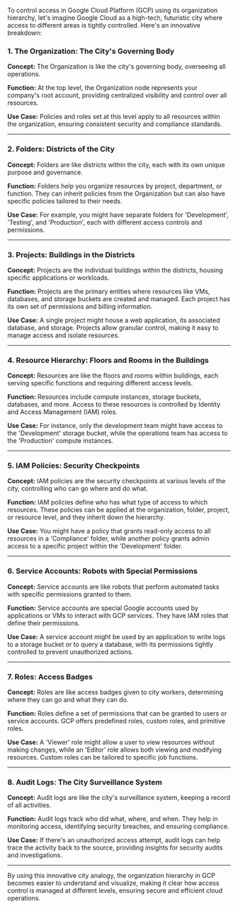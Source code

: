 To control access in Google Cloud Platform (GCP) using its organization hierarchy, let's imagine Google Cloud as a high-tech, futuristic city where access to different areas is tightly controlled. Here's an innovative breakdown:

### 1. **The Organization: The City's Governing Body**

**Concept:** The Organization is like the city's governing body, overseeing all operations.

**Function:** At the top level, the Organization node represents your company's root account, providing centralized visibility and control over all resources.

**Use Case:** Policies and roles set at this level apply to all resources within the organization, ensuring consistent security and compliance standards.

---

### 2. **Folders: Districts of the City**

**Concept:** Folders are like districts within the city, each with its own unique purpose and governance.

**Function:** Folders help you organize resources by project, department, or function. They can inherit policies from the Organization but can also have specific policies tailored to their needs.

**Use Case:** For example, you might have separate folders for 'Development', 'Testing', and 'Production', each with different access controls and permissions.

---

### 3. **Projects: Buildings in the Districts**

**Concept:** Projects are the individual buildings within the districts, housing specific applications or workloads.

**Function:** Projects are the primary entities where resources like VMs, databases, and storage buckets are created and managed. Each project has its own set of permissions and billing information.

**Use Case:** A single project might house a web application, its associated database, and storage. Projects allow granular control, making it easy to manage access and isolate resources.

---

### 4. **Resource Hierarchy: Floors and Rooms in the Buildings**

**Concept:** Resources are like the floors and rooms within buildings, each serving specific functions and requiring different access levels.

**Function:** Resources include compute instances, storage buckets, databases, and more. Access to these resources is controlled by Identity and Access Management (IAM) roles.

**Use Case:** For instance, only the development team might have access to the 'Development' storage bucket, while the operations team has access to the 'Production' compute instances.

---

### 5. **IAM Policies: Security Checkpoints**

**Concept:** IAM policies are the security checkpoints at various levels of the city, controlling who can go where and do what.

**Function:** IAM policies define who has what type of access to which resources. These policies can be applied at the organization, folder, project, or resource level, and they inherit down the hierarchy.

**Use Case:** You might have a policy that grants read-only access to all resources in a 'Compliance' folder, while another policy grants admin access to a specific project within the 'Development' folder.

---

### 6. **Service Accounts: Robots with Special Permissions**

**Concept:** Service accounts are like robots that perform automated tasks with specific permissions granted to them.

**Function:** Service accounts are special Google accounts used by applications or VMs to interact with GCP services. They have IAM roles that define their permissions.

**Use Case:** A service account might be used by an application to write logs to a storage bucket or to query a database, with its permissions tightly controlled to prevent unauthorized actions.

---

### 7. **Roles: Access Badges**

**Concept:** Roles are like access badges given to city workers, determining where they can go and what they can do.

**Function:** Roles define a set of permissions that can be granted to users or service accounts. GCP offers predefined roles, custom roles, and primitive roles.

**Use Case:** A 'Viewer' role might allow a user to view resources without making changes, while an 'Editor' role allows both viewing and modifying resources. Custom roles can be tailored to specific job functions.

---

### 8. **Audit Logs: The City Surveillance System**

**Concept:** Audit logs are like the city's surveillance system, keeping a record of all activities.

**Function:** Audit logs track who did what, where, and when. They help in monitoring access, identifying security breaches, and ensuring compliance.

**Use Case:** If there's an unauthorized access attempt, audit logs can help trace the activity back to the source, providing insights for security audits and investigations.

---

By using this innovative city analogy, the organization hierarchy in GCP becomes easier to understand and visualize, making it clear how access control is managed at different levels, ensuring secure and efficient cloud operations.
